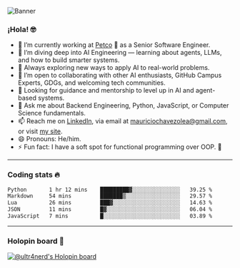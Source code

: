 ![Banner](banner.gif)
### ¡Hola! 🤓

* 🔭 I’m currently working at [Petco](https://www.petco.com) 🐶 as a Senior Software Engineer.
* 🤖 I’m diving deep into AI Engineering — learning about agents, LLMs, and how to build smarter systems.
* 🌱 Always exploring new ways to apply AI to real-world problems.
* 👯 I’m open to collaborating with other AI enthusiasts, GitHub Campus Experts, GDGs, and welcoming tech communities.
* 🤝 Looking for guidance and mentorship to level up in AI and agent-based systems.
* 💬 Ask me about Backend Engineering, Python, JavaScript, or Computer Science fundamentals.
* 📫 Reach me on [LinkedIn](https://www.linkedin.com/in/ultr4nerd), via email at [mauriciochavezolea@gmail.com](mailto:mauriciochavezolea@gmail.com), or visit [my site](https://mauriciochavez.dev).
* 😄 Pronouns: He/him.
* ⚡ Fun fact: I have a soft spot for functional programming over OOP. 🤭
---

### Coding stats 🔥

<!--START_SECTION:waka-->

```txt
Python       1 hr 12 mins    █████████▓░░░░░░░░░░░░░░░   39.25 %
Markdown     54 mins         ███████▒░░░░░░░░░░░░░░░░░   29.57 %
Lua          26 mins         ███▓░░░░░░░░░░░░░░░░░░░░░   14.63 %
JSON         11 mins         █▓░░░░░░░░░░░░░░░░░░░░░░░   06.04 %
JavaScript   7 mins          █░░░░░░░░░░░░░░░░░░░░░░░░   03.89 %
```

<!--END_SECTION:waka-->

---

### Holopin board 🦖

[![@ultr4nerd's Holopin board](https://holopin.me/ultr4nerd)](https://holopin.io/@ultr4nerd)
